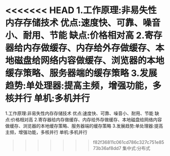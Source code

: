 <<<<<<< HEAD
1.工作原理:非易失性内存存储技术
优点:速度快、可靠、噪音小、耐用、节能
缺点:价格相对高
2.寄存器给内存做缓存、内存给外存做缓存、本地磁盘给网络内容做缓存、浏览器的本地缓存策略、服务器端的缓存策略
3.发展趋势:单处理器:提高主频，增强功能，多核并行
单机:多机并行
=======
1.工作原理:非易失性内存存储技术
优点:速度快、可靠、噪音小、耐用、节能
缺点:价格相对高
2.寄存器给内存做缓存、内存给外存做缓存、本地磁盘给网络内容做缓存、浏览器的本地缓存策略、服务器端的缓存策略
3.发展趋势:单处理器:提高主频，增强功能，多核并行
单机:多机并行
>>>>>>> f82f36811c061cd786c327c751e8573b36af8dd7
集中式:分布式